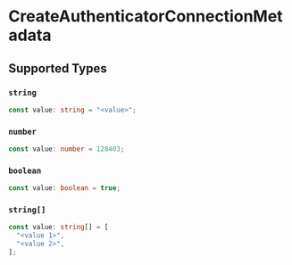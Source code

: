 # CreateAuthenticatorConnectionMetadata


## Supported Types

### `string`

```typescript
const value: string = "<value>";
```

### `number`

```typescript
const value: number = 128403;
```

### `boolean`

```typescript
const value: boolean = true;
```

### `string[]`

```typescript
const value: string[] = [
  "<value 1>",
  "<value 2>",
];
```

